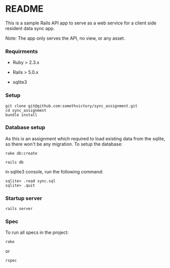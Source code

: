 # README

This is a sample Rails API app to serve as a web service for a client side resident data sync app. 

Note: The app only serves the API, no view, or any asset.

### Requirments

* Ruby > 2.3.x

* Rails > 5.0.x

* sqlite3


### Setup

```
git clone git@github.com:somethvictory/sync_assignment.git
cd sync_assignment
bundle install
```

### Database setup

As this is an assignment which required to load existing data from the sqlite, so there won't be any migration. To setup the database:

```
rake db:create

rails db
```

in sqlite3 console, run the following command:

```
sqlite> .read sync.sql
sqlite> .quit
```

### Startup server

```
rails server
```

### Spec

To run all specs in the project:

```
rake
```
or

```
rspec
```


